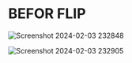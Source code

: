 # BEFOR FLIP 
![Screenshot 2024-02-03 232848](https://github.com/Amisha0971/FLIP-CARD-HTML-CSS/assets/136344215/a739b98d-6ada-4754-91eb-c9ee853a7260)

![Screenshot 2024-02-03 232905](https://github.com/Amisha0971/FLIP-CARD-HTML-CSS/assets/136344215/51c8294a-be4d-4769-99db-ebdaf4294a21)
